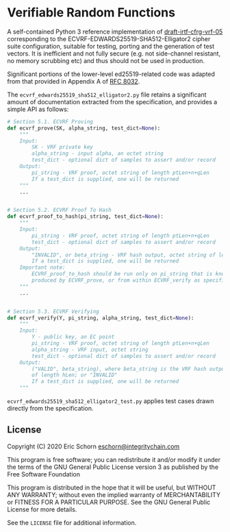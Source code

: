 # Verifiable Random Functions

A self-contained Python 3 reference implementation of [draft-irtf-cfrg-vrf-05](https://tools.ietf.org/pdf/draft-irtf-cfrg-vrf-05.pdf)
corresponding to the ECVRF-EDWARDS25519-SHA512-Elligator2 cipher suite configuration,
suitable for  testing, porting and the generation of test vectors. It is inefficient
and not fully secure (e.g. not side-channel resistant, no memory scrubbing etc) and
thus should not be used in production. 

Significant portions of the lower-level ed25519-related code was adapted from that 
provided in Appendix A of [RFC 8032](https://tools.ietf.org/pdf/rfc8032.pdf). 

The `ecvrf_edwards25519_sha512_elligator2.py` file retains a significant amount of
documentation extracted from the specification, and provides a simple API as follows:

```python
# Section 5.1. ECVRF Proving
def ecvrf_prove(SK, alpha_string, test_dict=None):
    """
    Input:
        SK - VRF private key
        alpha_string - input alpha, an octet string
        test_dict - optional dict of samples to assert and/or record
    Output:
        pi_string - VRF proof, octet string of length ptLen+n+qLen
        If a test_dict is supplied, one will be returned
    """
    ...


# Section 5.2. ECVRF Proof To Hash
def ecvrf_proof_to_hash(pi_string, test_dict=None):
    """
    Input:
        pi_string - VRF proof, octet string of length ptLen+n+qLen
        test_dict - optional dict of samples to assert and/or record
    Output:
        "INVALID", or beta_string - VRF hash output, octet string of length hLen
        If a test_dict is supplied, one will be returned
    Important note:
        ECVRF_proof_to_hash should be run only on pi_string that is known to have been
        produced by ECVRF_prove, or from within ECVRF_verify as specified in Section 5.3.
    """
    ...


# Section 5.3. ECVRF Verifying
def ecvrf_verify(Y, pi_string, alpha_string, test_dict=None):
    """
    Input:
        Y - public key, an EC point
        pi_string - VRF proof, octet string of length ptLen+n+qLen
        alpha_string - VRF input, octet string
        test_dict - optional dict of samples to assert and/or record
    Output:
        ("VALID", beta_string), where beta_string is the VRF hash output, octet string
        of length hLen; or "INVALID"
        If a test_dict is supplied, one will be returned
    """
```

`ecvrf_edwards25519_sha512_elligator2_test.py` applies test cases drawn directly from
the specification.

## License

Copyright (C) 2020 Eric Schorn <eschorn@integritychain.com>

This program is free software; you can redistribute it and/or modify it under the terms
of the GNU General Public License version 3 as published by the Free Software Foundation

This program is distributed in the hope that it will be useful, but WITHOUT ANY WARRANTY;
without even the implied warranty of MERCHANTABILITY or FITNESS FOR A PARTICULAR PURPOSE.
See the GNU General Public License for more details.

See the `LICENSE` file for additional information.